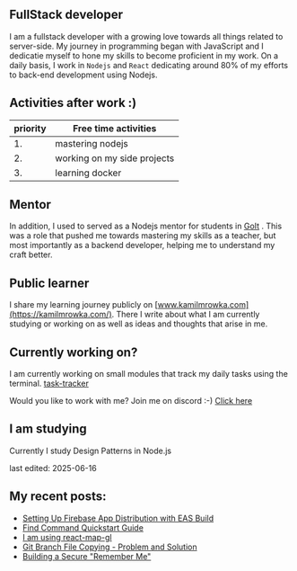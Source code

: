 ## FullStack developer
I am a fullstack developer with a growing love towards all things related to server-side. My journey in programming began with JavaScript and I dedicatie myself to hone my skills to become proficient in my work.
On a daily basis, I work in `Nodejs` and `React` dedicating around 80% of my efforts to back-end development using Nodejs.

## Activities after work  :)

| priority | Free time activities        |
| -------- | --------------------------- |
| 1.       | mastering nodejs            |
| 2.       | working on my side projects |
| 3.       | learning docker |

## Mentor
In addition, I used to served as a Nodejs mentor for students in [GoIt](https://goit.global/) . This was a role that pushed me towards mastering my skills as a teacher, but most importantly as a backend developer, helping me to understand my craft better.

## Public learner
I share my learning journey publicly on [www.kamilmrowka.com](https://kamilmrowka.com/). There I write about what I am currently studying or working on as well as ideas and thoughts that arise in me.

## Currently working on?
I am currently working on small modules that track my daily tasks using the terminal.
[task-tracker](https://github.com/KamilMr/task-tracker)

Would you like to work with me? Join me on discord :-)
[Click here](https://discord.gg/Rk3hME8rfq)

## I am studying
Currently I study Design Patterns in Node.js

last edited: 2025-06-16

## My recent posts:
<!-- BLOG-POST-LIST:START -->
- [Setting Up Firebase App Distribution with EAS Build](https://kamilmrowka.com/posts/firebase-app-distribution-eas-build)
- [Find Command Quickstart Guide](https://kamilmrowka.com/posts/find-command-quickstart-guide)
- [I am using react-map-gl](https://kamilmrowka.com/posts/i-am-using-react-map-gl)
- [Git Branch File Copying - Problem and Solution](https://kamilmrowka.com/posts/git-branch-file-copying-learned)
- [Building a Secure &quot;Remember Me&quot;](https://kamilmrowka.com/posts/remember-me)
<!-- BLOG-POST-LIST:END -->
